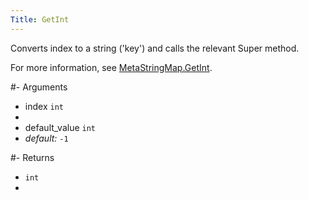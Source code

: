 ```yaml
---
Title: GetInt
---
```


Converts index to a string ('key') and calls the relevant Super method.

For more information, see [MetaStringMap.GetInt](#content-metastringmap-methods-getint).

#- Arguments
- index `int`
- 
- default_value `int`
-  *default:* `-1`

#- Returns
- `int`
- 

